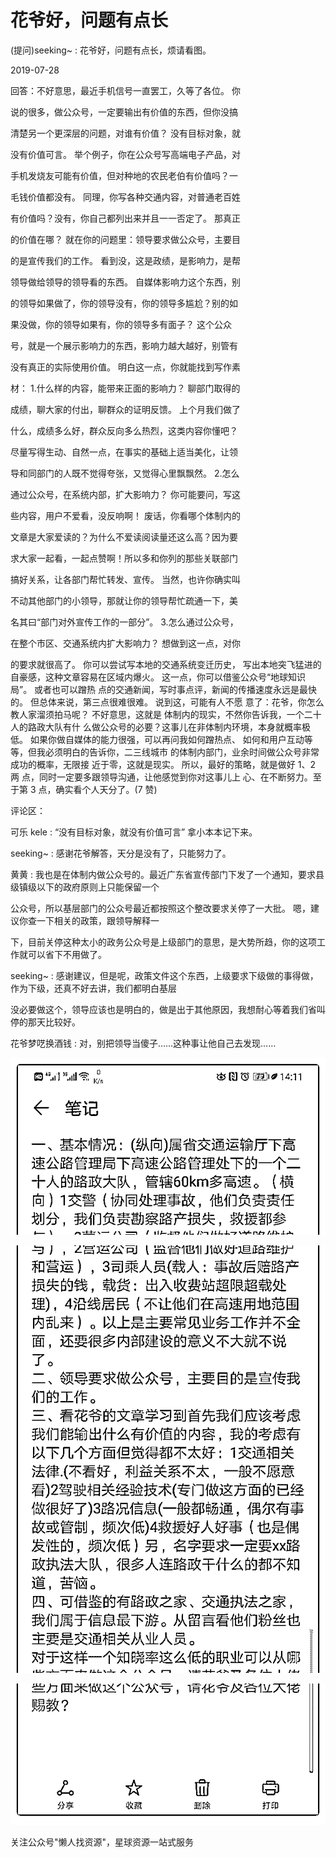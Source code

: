 # 花爷好，问题有点长

(提问)seeking~ : 花爷好，问题有点长，烦请看图。

2019-07-28

回答：不好意思，最近手机信号一直罢工，久等了各位。 你

说的很多，做公众号，一定要输出有价值的东西，但你没搞

清楚另一个更深层的问题，对谁有价值？ 没有目标对象，就

没有价值可言。 举个例子，你在公众号写高端电子产品，对

手机发烧友可能有价值，但对种地的农民老伯有价值吗？一

毛钱价值都没有。 同理，你写各种交通内容，对普通老百姓

有价值吗？没有，你自己都列出来并且一一否定了。 那真正

的价值在哪？ 就在你的问题里：领导要求做公众号，主要目

的是宣传我们的工作。 看到没，这是政绩，是影响力，是帮

领导做给领导的领导看的东西。 自媒体影响力这个东西，别

的领导如果做了，你的领导没有，你的领导多尴尬？别的如

果没做，你的领导如果有，你的领导多有面子？ 这个公众

号，就是一个展示影响力的东西，影响力越大越好，别管有

没有真正的实际使用价值。 明白这一点，你就能找到写作素

材： 1.什么样的内容，能带来正面的影响力？ 聊部门取得的

成绩，聊大家的付出，聊群众的证明反馈。 上个月我们做了

什么，成绩多么好，群众反向多么热烈，这类内容你懂吧？

尽量写得生动、自然一点，在事实的基础上适当美化，让领

导和同部门的人既不觉得夸张，又觉得心里飘飘然。 2.怎么

通过公众号，在系统内部，扩大影响力？ 你可能要问，写这

些内容，用户不爱看，没反响啊！ 废话，你看哪个体制内的

文章是大家爱读的？为什么不爱读阅读量还这么高？因为要

求大家一起看，一起点赞啊！所以多和你列的那些关联部门

搞好关系，让各部门帮忙转发、宣传。 当然，也许你确实叫

不动其他部门的小领导，那就让你的领导帮忙疏通一下，美

名其曰“部门对外宣传工作的一部分”。 3.怎么通过公众号，

在整个市区、交通系统内扩大影响力？ 想做到这一点，对你

的要求就很高了。 你可以尝试写本地的交通系统变迁历史， 写出本地突飞猛进的自豪感，这种文章容易在区域内爆火。 这一点，你可以借鉴公众号“地球知识局”。 或者也可以蹭热 点的交通新闻，写时事点评，新闻的传播速度永远是最快 的。 但总体来说，第三点很难很难。 说到这，可能有人不愿 意了：花爷，你怎么教人家溜须拍马呢？ 不好意思，这就是 体制内的现实，不然你告诉我，一个二十人的路政大队有什 么做公众号的必要？这事儿在非体制内环境，本身就概率极 低。 如果你做自媒体的能力很强，可以再问我如何蹭热点、 如何和用户互动等等，但我必须明白的告诉你，二三线城市 的体制内部门，业余时间做公众号非常成功的概率，无限接 近于零，这就是现实。 所以，最好的策略，就是做好 1、2 两 点，同时一定要多跟领导沟通，让他感觉到你对这事儿上 心、在不断努力。至于第 3 点，确实看个人天分了。(7 赞)

评论区：

可乐 kele : “没有目标对象，就没有价值可言” 拿小本本记下来。

seeking~ : 感谢花爷解答，天分是没有了，只能努力了。

黄黄 : 我也是在体制内做公众号的。最近广东省宣传部门下发了一个通知，要求县级镇级以下的政府原则上只能保留一个

公众号，所以基层部门的公众号最近都按照这个整改要求关停了一大批。 嗯，建议你查一下相关的政策，跟领导解释一

下，目前关停这种太小的政务公众号是上级部门的意思，是大势所趋，你的这项工作就可以省下不用做了。

seeking~ : 感谢建议，但是呢，政策文件这个东西，上级要求下级做的事得做，作为下级，还真不好去讲，我们都明白基层

没必要做这个，领导应该也是明白的，做是出于其他原因，我想耐心等着我们省叫停的那天比较好。

花爷梦呓换酒钱 : 对，别把领导当傻子……这种事让他自己去发现……

![image](img/Image_127.png)

![image](img/Image_128.png)

![image](img/Image_129.png)

关注公众号"懒人找资源"，星球资源一站式服务